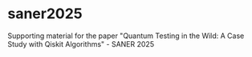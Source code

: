# saner2025
Supporting material for the paper "Quantum Testing in the Wild: A Case Study with Qiskit Algorithms" - SANER 2025
